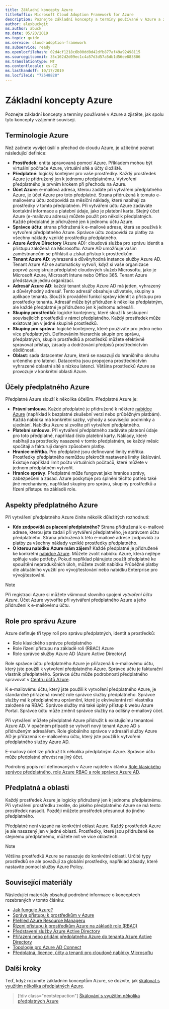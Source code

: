 ```yaml
---
title: Základní koncepty Azure
titleSuffix: Microsoft Cloud Adoption Framework for Azure
description: Poznejte základní koncepty a termíny používané v Azure a zjistěte, jak spolu tyto koncepty vzájemně souvisejí.
author: alexbuckgit
ms.author: abuck
ms.date: 05/20/2019
ms.topic: guide
ms.service: cloud-adoption-framework
ms.subservice: ready
ms.openlocfilehash: 02d4cf1218c6b00dd0d42dfb877af49a92498115
ms.sourcegitcommit: 35c162d2d09ec1c4a57d3d57a5db1d56ee883806
ms.translationtype: MT
ms.contentlocale: cs-CZ
ms.lasthandoff: 10/17/2019
ms.locfileid: "72548828"
---
```

# <a name="azure-fundamental-concepts"></a>Základní koncepty Azure

Poznejte základní koncepty a termíny používané v Azure a zjistěte, jak spolu tyto koncepty vzájemně souvisejí.

## <a name="azure-terminology"></a>Terminologie Azure

Než začnete vyvíjet úsilí o přechod do cloudu Azure, je užitečné poznat následující definice:

- **Prostředek**: entita spravovaná pomocí Azure. Příkladem mohou být virtuální počítače Azure, virtuální sítě a účty úložiště.
- **Předplatné**: logický kontejner pro vaše prostředky. Každý prostředek Azure je přidružený jen k jednomu předplatnému. Vytvoření předplatného je prvním krokem při přechodu na Azure.
- **Účet Azure**: e-mailová adresa, kterou zadáte při vytváření předplatného Azure, je účet Azure pro toto předplatné. Strana přidružená k tomuto e-mailovému účtu zodpovídá za měsíční náklady, které nabíhají za prostředky v tomto předplatném. Při vytváření účtu Azure zadáváte kontaktní informace a platební údaje, jako je platební karta. Stejný účet Azure (e-mailovou adresu) můžete použít pro několik předplatných. Každé předplatné je přidružené jen k jednomu účtu Azure.
- **Správce účtu**: strana přidružená k e-mailové adrese, která se používá k vytvoření předplatného Azure. Správce účtu zodpovídá za platby za všechny náklady vzniklé prostředky předplatného.
- **Azure Active Directory** (Azure AD): cloudová služba pro správu identit a přístupu založená na Microsoftu. Azure AD umožňuje vašim zaměstnancům se přihlásit a získat přístup k prostředkům.
- **Tenant Azure AD**: vyhrazená a důvěryhodná instance služby Azure AD. Tenant Azure AD se automaticky vytvoří, když si vaše organizace poprvé zaregistruje předplatné cloudových služeb Microsoftu, jako je Microsoft Azure, Microsoft Intune nebo Office 365. Tenant Azure představuje jednu organizaci.
- **Adresář Azure AD**: každý tenant služby Azure AD má jeden, vyhrazený a důvěryhodný adresář. Tento adresář obsahuje uživatele, skupiny a aplikace tenanta. Slouží k provádění funkcí správy identit a přístupu pro prostředky tenanta. Adresář může být přidružen k několika předplatným, ale každé předplatné je přidruženo jen k jednomu adresáři.
- **Skupiny prostředků**: logické kontejnery, které slouží k seskupení souvisejících prostředků v rámci předplatného. Každý prostředek může existovat jen v jedné skupině prostředků.
- **Skupiny pro správu**: logické kontejnery, které používáte pro jedno nebo více předplatných. Definováním hierarchie skupin pro správu, předplatných, skupin prostředků a prostředků můžete efektivně spravovat přístup, zásady a dodržování předpisů prostřednictvím dědičnosti.
- **Oblast**: sada datacenter Azure, která se nasazují do hraničního okruhu určeného pro latenci. Datacentra jsou propojena prostřednictvím vyhrazené oblastní sítě s nízkou latencí. Většina prostředků Azure se provozuje v konkrétní oblasti Azure.

## <a name="azure-subscription-purposes"></a>Účely předplatného Azure

Předplatné Azure slouží k několika účelům. Předplatné Azure je:

- **Právní smlouva**. Každé předplatné je přidružené k některé [nabídce Azure](https://azure.microsoft.com/support/legal/offer-details) (například k bezplatné zkušební verzi nebo průběžným platbám). Každá nabídka má konkrétní sazby, výhody a související podmínky a ujednání. Nabídku Azure si zvolíte při vytváření předplatného.
- **Platební smlouva**. Při vytváření předplatného zadáváte platební údaje pro toto předplatné, například číslo platební karty. Náklady, které nabíhají za prostředky nasazené v tomto předplatném, se každý měsíc spočítají a fakturují daným způsobem platby.
- **Hranice měřítka**. Pro předplatné jsou definované limity měřítka. Prostředky předplatného nemůžou překročit nastavené limity škálování. Existuje například limit počtu virtuálních počítačů, které můžete v jednom předplatném vytvořit.
- **Hranice správy**. Předplatné může fungovat jako hranice správy, zabezpečení a zásad. Azure poskytuje pro splnění těchto potřeb také jiné mechanismy, například skupiny pro správu, skupiny prostředků a řízení přístupu na základě role.

## <a name="azure-subscription-considerations"></a>Aspekty předplatného Azure

Při vytváření předplatného Azure činíte několik důležitých rozhodnutí:

- **Kdo zodpovídá za placení předplatného?** Strana přidružená k e-mailové adrese, kterou jste zadali při vytváření předplatného, je správcem účtu předplatného. Strana přidružená k této e-mailové adrese zodpovídá za platby za všechny náklady vzniklé prostředky předplatného.
- **O kterou nabídku Azure mám zájem?** Každé předplatné je přidružené ke konkrétní [nabídce Azure](https://azure.microsoft.com/support/legal/offer-details). Můžete zvolit nabídku Azure, která nejlépe splňuje vaše potřeby. Pokud například plánujete použít předplatné ke spouštění neprodukčních úloh, můžete zvolit nabídku Průběžné platby dle aktuálního využití pro vývoj/testování nebo nabídku Enterprise pro vývoj/testování.

> [!NOTE]
> Při registraci Azure si můžete všimnout slovního spojení *vytvoření účtu Azure*. Účet Azure vytvoříte při vytváření předplatného Azure a jeho přidružení k e-mailovému účtu.

## <a name="azure-administrative-roles"></a>Role pro správu Azure

Azure definuje tři typy rolí pro správu předplatných, identit a prostředků:

- Role klasického správce předplatného
- Role řízení přístupu na základě rolí (RBAC) Azure
- Role správce služby Azure AD (Azure Active Directory)

Role správce účtu předplatného Azure je přiřazená k e-mailovému účtu, který jste použili k vytvoření předplatného Azure. Správce účtu je fakturační vlastník předplatného. Správce účtu může podrobnosti předplatného spravovat v [Centru účtů Azure](https://account.azure.com/Subscriptions).

K e-mailovému účtu, který jste použili k vytvoření předplatného Azure, je standardně přiřazená rovněž role správce služby předplatného. Správce služby má k předplatnému oprávnění, které je ekvivalentní roli vlastníka založené na RBAC. Správce služby má také úplný přístup k webu Azure Portal. Správce účtu může změnit správce služby na odlišný e-mailový účet.

Při vytváření můžete předplatné Azure přidružit k existujícímu tenantovi Azure AD. V opačném případě se vytvoří nový tenant Azure AD s přidruženým adresářem. Role globálního správce v adresáři služby Azure AD je přiřazená k e-mailovému účtu, který jste použili k vytvoření předplatného služby Azure AD.

E-mailový účet lze přidružit k několika předplatným Azure. Správce účtu může předplatné převést na jiný účet.

Podrobný popis rolí definovaných v Azure najdete v článku [Role klasického správce předplatného, role Azure RBAC a role správce Azure AD](https://docs.microsoft.com/azure/role-based-access-control/rbac-and-directory-admin-roles).

## <a name="subscriptions-and-regions"></a>Předplatná a oblasti

Každý prostředek Azure je logicky přidružený jen k jednomu předplatnému. Při vytváření prostředku zvolíte, do jakého předplatného Azure se má tento prostředek nasadit. Později můžete prostředek přesunout do jiného předplatného.

Předplatné není vázané na konkrétní oblast Azure. Každý prostředek Azure je ale nasazený jen v jedné oblasti. Prostředky, které jsou přidružené ke stejnému předplatnému, můžete mít ve více oblastech.

> [!NOTE]
> Většina prostředků Azure se nasazuje do konkrétní oblasti. Určité typy prostředků se ale považují za globální prostředky, například zásady, které nastavíte pomocí služby Azure Policy.

## <a name="related-resources"></a>Související materiály

Následující materiály obsahují podrobné informace o konceptech rozebraných v tomto článku:

- [Jak funguje Azure?](../../getting-started/what-is-azure.md)
- [Správa přístupu k prostředkům v Azure](../../govern/resource-consistency/resource-access-management.md)
- [Přehled Azure Resource Manageru](https://docs.microsoft.com/azure/azure-resource-manager/resource-group-overview)
- [Řízení přístupu k prostředkům Azure na základě role (RBAC)](https://docs.microsoft.com/azure/role-based-access-control/overview)
- [Představení služby Azure Active Directory](https://docs.microsoft.com/azure/active-directory/fundamentals/active-directory-whatis)
- [Přiřazení nebo přidání předplatného Azure do tenanta Azure Active Directory](https://docs.microsoft.com/azure/active-directory/fundamentals/active-directory-how-subscriptions-associated-directory)
- [Topologie pro Azure AD Connect](https://docs.microsoft.com/azure/active-directory/hybrid/plan-connect-topologies)
- [Předplatná, licence, účty a tenanti pro cloudové nabídky Microsoftu](/office365/enterprise/subscriptions-licenses-accounts-and-tenants-for-microsoft-cloud-offerings)

## <a name="next-steps"></a>Další kroky

Teď, když rozumíte základním konceptům Azure, se dozvíte, jak [škálovat s využitím několika předplatných Azure](./scaling-subscriptions.md).

> [!div class="nextstepaction"]
> [Škálování s využitím několika předplatných Azure](./scaling-subscriptions.md)
